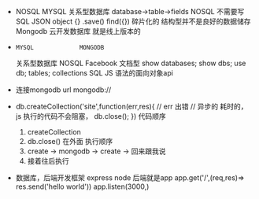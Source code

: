 - NOSQL
  MYSQL 关系型数据库
  database->table->fields
  NOSQL 不需要写SQL
  JSON object {} .save()
  find({})
  碎片化的 结构型并不是良好的数据储存
  Mongodb 云开发数据库 就是线上版本的

-     MYSQL             MONGODB
  关系型数据库           NOSQL Facebook 文档型
  show databases;       show dbs;
                 use db;
  tables;               collections
  SQL                   JS 语法的面向对象api

- 连接mongodb
  url mongodb://

- db.createCollection('site',function(err,res){
    //  err 出错
    //  异步的 耗时的，
    js  执行的代码不会阻塞，
    db.close();
})
    代码顺序
    1. createCollection
    2. db.close() 在外面
    执行顺序
    1. create -> mongodb -> create -> 回来跟我说
    2. 接着往后执行

- 数据库，后端开发框架
  express 
  node 后端就是app
  app.get('/',(req,res)=> 
  res.send('hello world'))
  app.listen(3000,)

